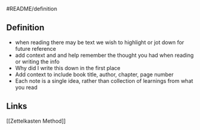 #README/definition

## Definition
- when reading there may be text we wish to highlight or jot down for future reference
- add context and and help remember the thought you had when reading or writing the info
- Why did I write this down in the first place
- Add context to include book title, author, chapter, page number
- Each note is a single idea, rather than collection of learnings from what you read
## Links
[[Zettelkasten Method]]